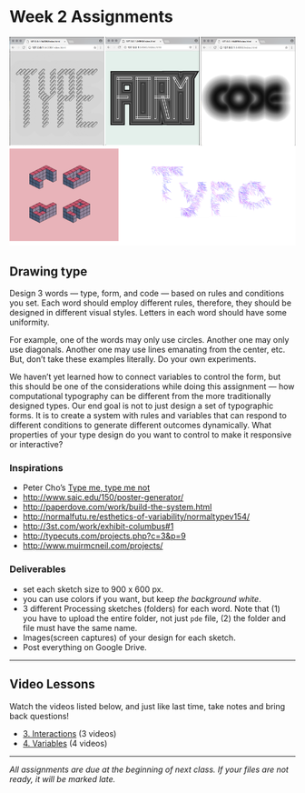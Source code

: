 # Week 2 Assignments

![student work examples](../images/w2-student-ex.png)

## Drawing type
Design 3 words — type, form, and code — based on rules and conditions you set. Each word should employ different rules, therefore, they should be designed in different visual styles. Letters in each word should have some uniformity.

For example, one of the words may only use circles. Another one may only use diagonals. Another one may use lines emanating from the center, etc. But, don’t take these examples literally. Do your own experiments. 

We haven’t yet learned how to connect variables to control the form, but this should be one of the considerations while doing this assignment — how computational typography can be different from the more traditionally designed types. Our end goal is not to just design a set of typographic forms. It is to create a system with rules and variables that can respond to different conditions to generate different outcomes dynamically. What properties of your type design do you want to control to make it responsive or interactive?

### Inspirations 
  - Peter Cho’s [Type me, type me not](http://www.typotopo.com/projects.php?id=typemenot)
  - http://www.saic.edu/150/poster-generator/
  - http://paperdove.com/work/build-the-system.html
  - http://normalfutu.re/esthetics-of-variability/normaltypev154/
  - http://3st.com/work/exhibit-columbus#1
  - http://typecuts.com/projects.php?c=3&p=9
  - http://www.muirmcneil.com/projects/


### Deliverables
  - set each sketch size to 900 x 600 px.
  - you can use colors if you want, but keep *the background white*.
  - 3 different Processing sketches (folders) for each word. Note that (1) you have to upload the entire folder, not just `pde` file, (2) the folder and file must have the same name. 
  - Images(screen captures) of your design for each sketch. 
  - Post everything on Google Drive.

-----

## Video Lessons
Watch the videos listed below, and just like last time, take notes and bring back questions!
  - [3. Interactions](https://www.youtube.com/watch?v=o8dffrZ86gs&list=PLRqwX-V7Uu6by61pbhdvyEpIeymlmnXzD) (3 videos)
  - [4. Variables](https://www.youtube.com/watch?v=B-ycSR3ntik&list=PLRqwX-V7Uu6aFNOgoIMSbSYOkKNTo89uf) (4 videos)

-----
*All assignments are due at the beginning of next class. If your files are not ready, it will be marked late.*

